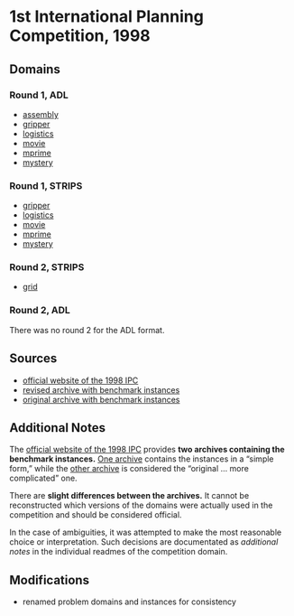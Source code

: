 # 1st International Planning Competition, 1998

## Domains

### Round 1, ADL

* [assembly](assembly-round-1-adl)
* [gripper](gripper-round-1-adl)
* [logistics](logistics-round-1-adl)
* [movie](movie-round-1-adl)
* [mprime](mprime-round-1-adl)
* [mystery](mystery-round-1-adl)

### Round 1, STRIPS

* [gripper](gripper-round-1-strips)
* [logistics](logistics-round-1-strips)
* [movie](movie-round-1-strips)
* [mprime](mprime-round-1-strips)
* [mystery](mystery-round-1-strips)

### Round 2, STRIPS

* [grid](grid-round-2-strips)

### Round 2, ADL

There was no round 2 for the ADL format.

## Sources

* [official website of the 1998 IPC][1]
* [revised archive with benchmark instances][2]
* [original archive with benchmark instances][3]

## Additional Notes

The [official website of the 1998 IPC][1] provides **two archives containing the benchmark instances.**
[One archive][2] contains the instances in a “simple form,” while the [other archive][3] is considered the “original … more complicated” one.

There are **slight differences between the archives.**
It cannot be reconstructed which versions of the domains were actually used in the competition and should be considered official.

In the case of ambiguities, it was attempted to make the most reasonable choice or interpretation.
Such decisions are documentated as *additional notes* in the individual readmes of the competition domain.

## Modifications

* renamed problem domains and instances for consistency




[1]:http://ipc98.icaps-conference.org/
[2]:http://ipc98.icaps-conference.org/domains.zip
[3]:http://ipc98.icaps-conference.org/aipscomp.tar.gz

